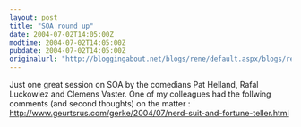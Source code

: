 ```yaml
---
layout: post
title: "SOA round up"
date: 2004-07-02T14:05:00Z
modtime: 2004-07-02T14:05:00Z
pubdate: 2004-07-02T14:05:00Z
originalurl: "http://bloggingabout.net/blogs/rene/default.aspx/blogs/rene/archive/2004/07/02/1133.aspx"
---
```



<p>Just one great session on SOA by the comedians Pat Helland, Rafal Luckowiez and Clemens Vaster. One of my colleagues had the follwing comments (and second thoughts) on the matter : <a href="http://www.geurtsrus.com/gerke/2004/07/nerd-suit-and-fortune-teller.html">http://www.geurtsrus.com/gerke/2004/07/nerd-suit-and-fortune-teller.html</a></p>

